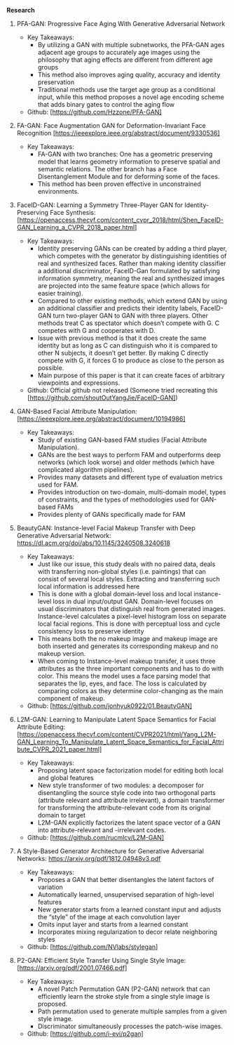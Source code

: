 **Research**

1. PFA-GAN: Progressive Face Aging With Generative Adversarial Network
    - Key Takeaways:
        - By utilizing a GAN with multiple subnetworks, the PFA-GAN ages adjacent age groups to accurately age images using the philosophy that aging effects are different from different age groups
        - This method also improves aging quality, accuracy and identity preservation
        - Traditional methods use the target age group as a conditional input, while this method proposes a novel age encoding scheme that adds binary gates to control the aging flow
    - Github: [https://github.com/Hzzone/PFA-GAN]

2. FA-GAN: Face Augmentation GAN for Deformation-Invariant Face Recognition [https://ieeexplore.ieee.org/abstract/document/9330536]
    - Key Takeaways: 
        - FA-GAN with two branches: One has a geometric preserving model that learns geometry information to preserve spatial and semantic relations. The other branch has a Face Disentanglement Module and for deforming some of the faces.
        - This method has been proven effective in unconstrained environments.

3. FaceID-GAN: Learning a Symmetry Three-Player GAN for Identity-Preserving Face Synthesis: [https://openaccess.thecvf.com/content_cvpr_2018/html/Shen_FaceID-GAN_Learning_a_CVPR_2018_paper.html]
    - Key Takeaways:
        - Identity preserving GANs can be created by adding a third player, which competes with the generator by distinguishing identities of real and synthesized faces. Rather than making identity classifier a additional discriminator, FaceID-Gan formulated by satisfying information symmetry, meaning the real and synthesized images are projected into the same feature space (which allows for easier training).
        - Compared to other existing methods, which extend GAN by using an additional classifier and predicts their identity labels, FaceID-GAN turn two-player GAN to GAN with three players. Other methods treat C as spectator which doesn’t compete with G. C competes with G and cooperates with D.
        - Issue with previous method is that it does create the same identity but as long as C can distinguish who it is compared to other N subjects, it doesn’t get better. By making C directly compete with G, it forces G to produce as close to the person as possible.
        - Main purpose of this paper is that it can create faces of arbitrary viewpoints and expressions.
    - Github: Official github not released (Someone tried recreating this [https://github.com/shoutOutYangJie/FaceID-GAN])

4. GAN-Based Facial Attribute Manipulation: [https://ieeexplore.ieee.org/abstract/document/10194986]
    - Key Takeaways:
        - Study of existing GAN-based FAM studies (Facial Attribute Manipulation).
        - GANs are the best ways to perform FAM and outperforms deep networks (which look worse) and older methods (which have complicated algorithm pipelines).
        - Provides many datasets and different type of evaluation metrics used for FAM.
        - Provides introduction on two-domain, multi-domain model, types of constraints, and the types of methodologies used for GAN-based FAMs
        - Provides plenty of GANs specifically made for FAM

5. BeautyGAN: Instance-level Facial Makeup Transfer with Deep Generative Adversarial Network: https://dl.acm.org/doi/abs/10.1145/3240508.3240618
    - Key Takeaways:
        - Just like our issue, this study deals with no paired data, deals with transferring non-global styles (i.e. paintings) that can consist of several local styles. Extracting and transferring such local information is addressed here
        - This is done with a global domain-level loss and local instance-level loss in dual input/output GAN. Domain-level focuses on usual discriminators that distinguish real from generated images. Instance-level calculates a pixel-level histogram loss on separate local facial regions. This is done with perceptual loss and cycle consistency loss to preserve identity
        - This means both the no makeup image and makeup image are both inserted and generates its corresponding makeup and no makeup version. 
        - When coming to Instance-level makeup transfer, it uses three attributes as the three important components and has to do with color. This means the model uses a face parsing model that separates the lip, eyes, and face. The loss is calculated by comparing colors as they determine color-changing as the main component of makeup.
    - Github: [https://github.com/jonhyuk0922/01.BeautyGAN]

6. L2M-GAN: Learning to Manipulate Latent Space Semantics for Facial Attribute Editing: [https://openaccess.thecvf.com/content/CVPR2021/html/Yang_L2M-GAN_Learning_To_Manipulate_Latent_Space_Semantics_for_Facial_Attribute_CVPR_2021_paper.html]
    - Key Takeaways:
        - Proposing latent space factorization model for editing both local and global features
        - New style transformer of two modules: a decomposer for disentangling the source style code into two orthogonal parts (attribute relevant and attribute irrelevant), a domain transformer for transforming the attribute-relevant code from its original domain to target
        - L2M-GAN explicitly factorizes the latent space vector of a GAN into attribute-relevant and -irrelevant codes.
    - Github: [https://github.com/rucmlcv/L2M-GAN]

7. A Style-Based Generator Architecture for Generative Adversarial Networks: https://arxiv.org/pdf/1812.04948v3.pdf
    - Key Takeaways:
        - Proposes a GAN that better disentangles the latent factors of variation
        - Automatically learned, unsupervised separation of high-level features
        - New generator starts from a learned constant input and adjusts the “style” of the image at each convolution layer
        - Omits input layer and starts from a learned constant
        - Incorporates mixing regularization to decor relate neighboring styles
    - Github: [https://github.com/NVlabs/stylegan]

8. P2-GAN: Efficient Style Transfer Using Single Style Image: [https://arxiv.org/pdf/2001.07466.pdf]
    - Key Takeaways:
        - A novel Patch Permutation GAN (P2-GAN) network that can efficiently learn the stroke style from a single style image is proposed.
        - Path permutation used to generate multiple samples from a given style image.
        - Discriminator simultaneously processes the patch-wise images.
    - Github: [https://github.com/i-evi/p2gan]
